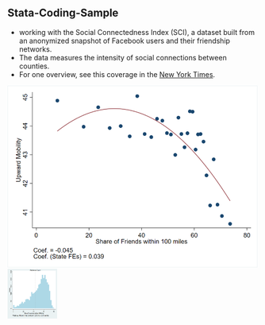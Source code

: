 ## Stata-Coding-Sample

* working with the Social Connectedness Index (SCI), a dataset built from an anonymized snapshot of Facebook users and their friendship networks. 
* The data measures the intensity of social connections between counties. 
* For one overview, see this coverage in the [New York Times](https://www.nytimes.com/interactive/2018/09/19/upshot/facebook-county-friendships.html).




<img src="./output/1.png">

<img src="./output/2.png" width="100" height="100">


